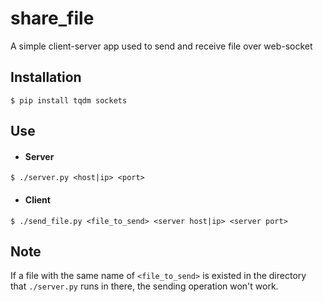 # share_file
A simple client-server app used to send and receive file over web-socket


## Installation
```console
$ pip install tqdm sockets
```

## Use
- #### Server
```console
$ ./server.py <host|ip> <port>
```

- #### Client
```console
$ ./send_file.py <file_to_send> <server host|ip> <server port>
```

## Note
If a file with the same name of `<file_to_send>` is existed in the directory  
that `./server.py` runs in there, the sending operation won't work.
